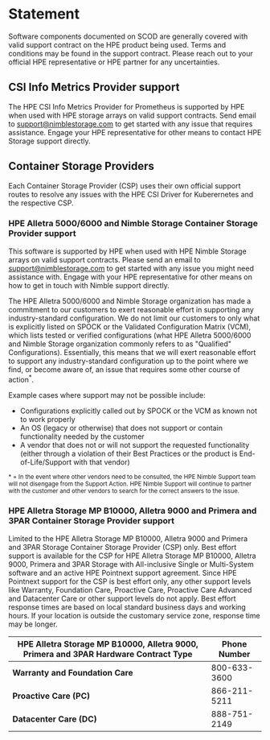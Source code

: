 # Statement

Software components documented on SCOD are generally covered with valid support contract on the HPE product being used. Terms and conditions may be found in the support contract. Please reach out to your official HPE representative or HPE partner for any uncertainties.

## CSI Info Metrics Provider support

The HPE CSI Info Metrics Provider for Prometheus is supported by HPE when used with HPE storage arrays on valid support contracts. Send email to [support@nimblestorage.com](mailto:support@nimblestorage.com) to get started with any issue that requires assistance. Engage your HPE representative for other means to contact HPE Storage support directly.

## Container Storage Providers

Each Container Storage Provider (CSP) uses their own official support routes to resolve any issues with the HPE CSI Driver for Kuberernetes and the respective CSP.

### HPE Alletra 5000/6000 and Nimble Storage Container Storage Provider support

This software is supported by HPE when used with HPE Nimble Storage arrays on valid support contracts. Please send an email to [support@nimblestorage.com](mailto:support@nimblestorage.com) to get started with any issue you might need assistance with. Engage with your HPE representative for other means on how to get in touch with Nimble support directly.

The HPE Alletra 5000/6000 and Nimble Storage organization has made a commitment to our customers to exert reasonable effort in supporting any industry-standard configuration. We do not limit our customers to only what is explicitly listed on SPOCK or the Validated Configuration Matrix (VCM), which lists tested or verified configurations (what HPE Alletra 5000/6000 and Nimble Storage organization commonly refers to as "Qualified" Configurations). Essentially, this means that we will exert reasonable effort to support any industry-standard configuration up to the point where we find, or become aware of, an issue that requires some other course of action<sup>*</sup>.

Example cases where support may not be possible include:

- Configurations explicitly called out by SPOCK or the VCM as known not to work properly
- An OS (legacy or otherwise) that does not support or contain functionality needed by the customer
- A vendor that does not or will not support the requested functionality (either through a violation of their Best Practices or the product is End-of-Life/Support with that vendor)

<small>* = In the event where other vendors need to be consulted, the HPE Nimble Support team will not disengage from the Support Action. HPE Nimble Support will continue to partner with the customer and other vendors to search for the correct answers to the issue.</small>

### HPE Alletra Storage MP B10000, Alletra 9000 and Primera and 3PAR Container Storage Provider support

Limited to the HPE Alletra Storage MP B10000, Alletra 9000 and Primera and 3PAR Storage Container Storage Provider (CSP) only. Best effort support is available for the CSP for HPE Alletra Storage MP B10000, Alletra 9000, Primera and 3PAR Storage with All-inclusive Single or Multi-System software and an active HPE Pointnext support agreement. Since HPE Pointnext support for the CSP is best effort only, any other support levels like Warranty, Foundation Care, Proactive Care, Proactive Care Advanced and Datacenter Care or other support levels do not apply. Best effort response times are based on local standard business days and working hours. If your location is outside the customary service zone, response time may be longer.

| HPE Alletra Storage MP B10000, Alletra 9000, Primera and 3PAR Hardware Contract Type | Phone Number |
| ----------------------------------------------------------------------------- | ------------ |
| **Warranty and Foundation Care**                                              | 800-633-3600 |
| **Proactive Care (PC)**                                                       | 866-211-5211 |
| **Datacenter Care (DC)**                                                      | 888-751-2149 |
